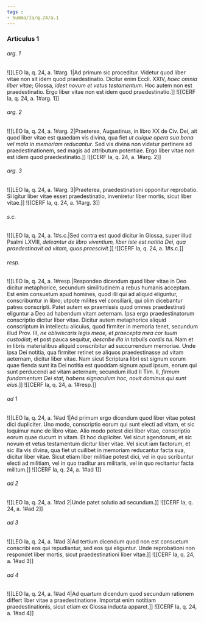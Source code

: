 ```yaml
---
tags : 
- Summa/Ia/q.24/a.1
---
```


### Articulus 1

###### arg. 1
![[LEO Ia, q. 24, a. 1#arg. 1|Ad primum sic proceditur. Videtur quod liber vitae non sit idem quod praedestinatio. Dicitur enim Eccli. XXIV, *haec omnia liber vitae*; Glossa, *idest novum et vetus testamentum*. Hoc autem non est praedestinatio. Ergo liber vitae non est idem quod praedestinatio.]]
![[CERF Ia, q. 24, a. 1#arg. 1]]

###### arg. 2
![[LEO Ia, q. 24, a. 1#arg. 2|Praeterea, Augustinus, in libro XX de Civ. Dei, ait quod liber vitae est quaedam vis divina, qua fiet *ut cuique opera sua bona vel mala in memoriam reducantur*. Sed vis divina non videtur pertinere ad praedestinationem, sed magis ad attributum potentiae. Ergo liber vitae non est idem quod praedestinatio.]]
![[CERF Ia, q. 24, a. 1#arg. 2]]

###### arg. 3
![[LEO Ia, q. 24, a. 1#arg. 3|Praeterea, praedestinationi opponitur reprobatio. Si igitur liber vitae esset praedestinatio, inveniretur liber mortis, sicut liber vitae.]]
![[CERF Ia, q. 24, a. 1#arg. 3]]

###### s.c.
![[LEO Ia, q. 24, a. 1#s.c.|Sed contra est quod dicitur in Glossa, super illud Psalmi LXVIII, *deleantur de libro viventium, liber iste est notitia Dei, qua praedestinavit ad vitam, quos praescivit*.]]
![[CERF Ia, q. 24, a. 1#s.c.]]

###### resp.
![[LEO Ia, q. 24, a. 1#resp.|Respondeo dicendum quod liber vitae in Deo dicitur metaphorice, secundum similitudinem a rebus humanis acceptam. Est enim consuetum apud homines, quod illi qui ad aliquid eliguntur, conscribuntur in libro; utpote milites vel consiliarii, qui olim dicebantur patres conscripti. Patet autem ex praemissis quod omnes praedestinati eliguntur a Deo ad habendum vitam aeternam. Ipsa ergo praedestinatorum conscriptio dicitur liber vitae. Dicitur autem metaphorice aliquid conscriptum in intellectu alicuius, quod firmiter in memoria tenet, secundum illud Prov. III, *ne obliviscaris legis meae, et praecepta mea cor tuum custodiat*; et post pauca sequitur, *describe illa in tabulis cordis tui*. Nam et in libris materialibus aliquid conscribitur ad succurrendum memoriae. Unde ipsa Dei notitia, qua firmiter retinet se aliquos praedestinasse ad vitam aeternam, dicitur liber vitae. Nam sicut Scriptura libri est signum eorum quae fienda sunt ita Dei notitia est quoddam signum apud ipsum, eorum qui sunt perducendi ad vitam aeternam; secundum illud II Tim. II, *firmum fundamentum Dei stat, habens signaculum hoc, novit dominus qui sunt eius*.]]
![[CERF Ia, q. 24, a. 1#resp.]]

###### ad 1
![[LEO Ia, q. 24, a. 1#ad 1|Ad primum ergo dicendum quod liber vitae potest dici dupliciter. Uno modo, conscriptio eorum qui sunt electi ad vitam, et sic loquimur nunc de libro vitae. Alio modo potest dici liber vitae, conscriptio eorum quae ducunt in vitam. Et hoc dupliciter. Vel sicut agendorum, et sic novum et vetus testamentum dicitur liber vitae. Vel sicut iam factorum, et sic illa vis divina, qua fiet ut cuilibet in memoriam reducantur facta sua, dicitur liber vitae. Sicut etiam liber militiae potest dici, vel in quo scribuntur electi ad militiam, vel in quo traditur ars militaris, vel in quo recitantur facta militum.]]
![[CERF Ia, q. 24, a. 1#ad 1]]

###### ad 2
![[LEO Ia, q. 24, a. 1#ad 2|Unde patet solutio ad secundum.]]
![[CERF Ia, q. 24, a. 1#ad 2]]

###### ad 3
![[LEO Ia, q. 24, a. 1#ad 3|Ad tertium dicendum quod non est consuetum conscribi eos qui repudiantur, sed eos qui eliguntur. Unde reprobationi non respondet liber mortis, sicut praedestinationi liber vitae.]]
![[CERF Ia, q. 24, a. 1#ad 3]]

###### ad 4
![[LEO Ia, q. 24, a. 1#ad 4|Ad quartum dicendum quod secundum rationem differt liber vitae a praedestinatione. Importat enim notitiam praedestinationis, sicut etiam ex Glossa inducta apparet.]]
![[CERF Ia, q. 24, a. 1#ad 4]]

